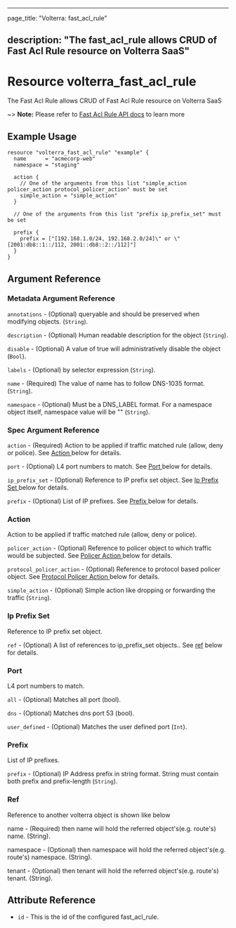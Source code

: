 ---

page_title: "Volterra: fast_acl_rule"

description: "The fast_acl_rule allows CRUD of Fast Acl Rule resource on Volterra SaaS"
---------------------------------------------------------------------------------------

Resource volterra_fast_acl_rule
===============================

The Fast Acl Rule allows CRUD of Fast Acl Rule resource on Volterra SaaS

~> **Note:** Please refer to [Fast Acl Rule API docs](https://volterra.io/docs/api/fast-acl-rule) to learn more

Example Usage
-------------

```hcl
resource "volterra_fast_acl_rule" "example" {
  name      = "acmecorp-web"
  namespace = "staging"

  action {
    // One of the arguments from this list "simple_action policer_action protocol_policer_action" must be set
    simple_action = "simple_action"
  }

  // One of the arguments from this list "prefix ip_prefix_set" must be set

  prefix {
    prefix = ["[192.168.1.0/24, 192.168.2.0/24]\" or \"[2001:db8::1::/112, 2001::db8::2::/112]"]
  }
}

```

Argument Reference
------------------

### Metadata Argument Reference

`annotations` - (Optional) queryable and should be preserved when modifying objects. (`String`).

`description` - (Optional) Human readable description for the object (`String`).

`disable` - (Optional) A value of true will administratively disable the object (`Bool`).

`labels` - (Optional) by selector expression (`String`).

`name` - (Required) The value of name has to follow DNS-1035 format. (`String`).

`namespace` - (Optional) Must be a DNS_LABEL format. For a namespace object itself, namespace value will be "" (`String`).

### Spec Argument Reference

`action` - (Required) Action to be applied if traffic matched rule (allow, deny or police). See [Action ](#action) below for details.

`port` - (Optional) L4 port numbers to match. See [Port ](#port) below for details.

`ip_prefix_set` - (Optional) Reference to IP prefix set object. See [Ip Prefix Set ](#ip-prefix-set) below for details.

`prefix` - (Optional) List of IP prefixes. See [Prefix ](#prefix) below for details.

### Action

Action to be applied if traffic matched rule (allow, deny or police).

`policer_action` - (Optional) Reference to policer object to which traffic would be subjected. See [Policer Action ](#policer-action) below for details.

`protocol_policer_action` - (Optional) Reference to protocol based policer object. See [Protocol Policer Action ](#protocol-policer-action) below for details.

`simple_action` - (Optional) Simple action like dropping or forwarding the traffic (`String`).

### Ip Prefix Set

Reference to IP prefix set object.

`ref` - (Optional) A list of references to ip_prefix_set objects.. See [ref](#ref) below for details.

### Port

L4 port numbers to match.

`all` - (Optional) Matches all port (bool).

`dns` - (Optional) Matches dns port 53 (bool).

`user_defined` - (Optional) Matches the user defined port (`Int`).

### Prefix

List of IP prefixes.

`prefix` - (Optional) IP Address prefix in string format. String must contain both prefix and prefix-length (`String`).

### Ref

Reference to another volterra object is shown like below

name - (Required) then name will hold the referred object's(e.g. route's) name. (String).

namespace - (Optional) then namespace will hold the referred object's(e.g. route's) namespace. (String).

tenant - (Optional) then tenant will hold the referred object's(e.g. route's) tenant. (String).

Attribute Reference
-------------------

-	`id` - This is the id of the configured fast_acl_rule.
